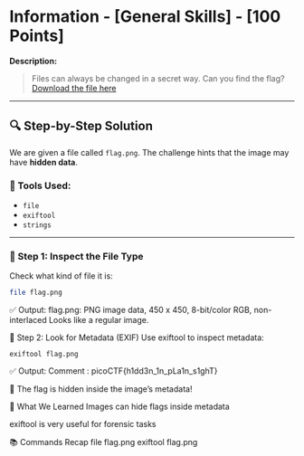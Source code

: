 # Information - [General Skills] - [100 Points]

**Description:**
> Files can always be changed in a secret way. Can you find the flag?  
> [Download the file here](https://artifacts.picoctf.net/c/91/flag.png)

---

## 🔍 Step-by-Step Solution

We are given a file called `flag.png`. The challenge hints that the image may have **hidden data**.

### 🔧 Tools Used:
- `file`
- `exiftool`
- `strings`

---

### 🧪 Step 1: Inspect the File Type

Check what kind of file it is:

```bash
file flag.png
```
✅ Output:
flag.png: PNG image data, 450 x 450, 8-bit/color RGB, non-interlaced
Looks like a regular image.

🧪 Step 2: Look for Metadata (EXIF)
Use exiftool to inspect metadata:
```
exiftool flag.png
```
✅ Output:
Comment                        : picoCTF{h1dd3n_1n_pLa1n_s1ghT}

🎉 The flag is hidden inside the image’s metadata!

🧠 What We Learned
Images can hide flags inside metadata

exiftool is very useful for forensic tasks


📚 Commands Recap
file flag.png
exiftool flag.png

